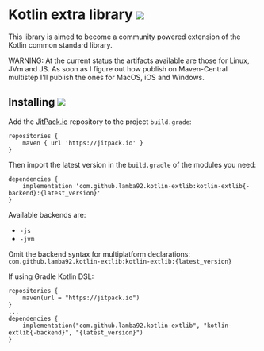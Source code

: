 # Kotlin extra library [![](https://jitpack.io/v/lamba92/kotlin-extlib.svg)](https://jitpack.io/#lamba92/kotlin-extlib)
This library is aimed to become a community powered extension of the Kotlin common standard library. 

WARNING: At the current status the artifacts available are those for Linux, JVm and JS. As soon as I figure out how publish on Maven-Central multistep I'll publish the ones for MacOS, iOS and Windows.

## Installing  [![](https://jitpack.io/v/lamba92/kotlin-extlib.svg)](https://jitpack.io/#lamba92/kotlin-extlib)

Add the [JitPack.io](http://jitpack.io) repository to the project `build.grade`:
```
repositories {
    maven { url 'https://jitpack.io' }
}
```

Then import the latest version in the `build.gradle` of the modules you need:

```
dependencies {
    implementation 'com.github.lamba92.kotlin-extlib:kotlin-extlib{-backend}:{latest_version}'
}
```
Available backends are:
- `-js`
- `-jvm`

Omit the backend syntax for multiplatform declarations: 
`com.github.lamba92.kotlin-extlib:kotlin-extlib:{latest_version}`


If using Gradle Kotlin DSL:
```
repositories {
    maven(url = "https://jitpack.io")
}
...
dependencies {
    implementation("com.github.lamba92.kotlin-extlib", "kotlin-extlib{-backend}", "{latest_version}")
}